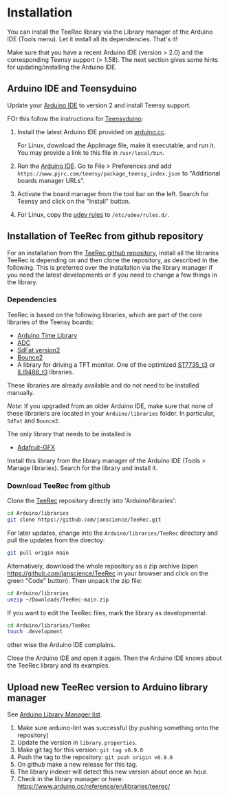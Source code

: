 # Installation

You can install the TeeRec library via the Library manager of the
Arduino IDE (Tools menu). Let it install all its dependencies. That's
it!

Make sure that you have a recent Arduino IDE (version > 2.0) and the
corresponding Teensy support (> 1.58). The next section gives some
hints for updating/installing the Arduino IDE.


## Arduino IDE and Teensyduino

Update your [Arduino IDE](https://www.arduino.cc/en/software) to
version 2 and install Teensy support.

FOr this follow the instructions for [Teensyduino](https://www.pjrc.com/teensy/td_download.html):

1. Install the latest Arduino IDE provided on
   [arduino.cc](https://www.arduino.cc/en/software).

   For Linux, download the AppImage file, make it executable, and run
   it. You may provide a link to this file in `/usr/local/bin`.

2. Run the [Arduino IDE](https://docs.arduino.cc/software/ide-v2). Go
   to File > Preferences and add
   `https://www.pjrc.com/teensy/package_teensy_index.json` to
   "Additional boards manager URLs".

3. Activate the board manager from the tool bar on the left.
   Search for Teensy and click on the "Install" button.

4. For Linux, copy the
   [udev rules](https://www.pjrc.com/teensy/00-teensy.rules)
   to `/etc/udev/rules.d/`.


## Installation of TeeRec from github repository

For an installation from the [TeeRec github
repository](https://github.com/janscience/TeeRec), install all the
libraries TeeRec is depending on and then clone the repository, as
described in the following. This is preferred over the installation
via the library manager if you need the latest developments or if you
need to change a few things in the library.


### Dependencies

TeeRec is based on the following libraries, which are part of the core
libraries of the Teensy boards:

- [Arduino Time Library](https://github.com/PaulStoffregen/Time)
- [ADC](https://github.com/pedvide/ADC)
- [SdFat version2](https://github.com/greiman/SdFat)
- [Bounce2](https://github.com/thomasfredericks/Bounce2)
- A library for driving a TFT monitor. One of the optimized
  [ST7735_t3](https://github.com/PaulStoffregen/ST7735_t3) or
  [ILI9488_t3](https://github.com/PaulStoffregen/ILI9341_t3)
  libraries.

These libraries are already available and do not need to be installed
manually.

_Note_: If you upgraded from an older Arduino IDE, make sure that none
of these librariers are located in your `Arduino/libraries` folder. In
particular, `SdFat` and `Bounce2`.

The only library that needs to be installed is

- [Adafruit-GFX](https://github.com/adafruit/Adafruit-GFX-Library)

Install this library from the library manager of the Arduino IDE
(Tools > Manage libraries). Search for the library and install it.


### Download TeeRec from github

Clone the [TeeRec](https://github.com/janscience/TeeRec) repository
directly into 'Arduino/libraries':
```sh
cd Arduino/libraries
git clone https://github.com/janscience/TeeRec.git
```

For later updates, change into the `Arduino/libraries/TeeRec` directory
and pull the updates from the directoy:
```sh
git pull origin main
```

Alternatively, download the whole repository as a zip archive (open
https://github.com/janscience/TeeRec in your browser and click on the
green "Code" button). Then unpack the zip file:
```sh
cd Arduino/libraries
unzip ~/Downloads/TeeRec-main.zip
```

If you want to edit the TeeRec files, mark the library as developmental:
```sh
cd Arduino/libraries/TeeRec
touch .development
```
other wise the Arduino IDE complains.

Close the Arduino IDE and open it again. Then the Arduino IDE knows
about the TeeRec library and its examples.


## Upload new TeeRec version to Arduino library manager

See [Arduino Library Manager list](https://github.com/arduino/library-registry).

1. Make sure arduino-lint was successful (by pushing something onto the repository)
2. Update the version in `library.properties`.
3. Make git tag for this version: `git tag v0.9.0`
4. Push the tag to the repository: `git push origin v0.9.0`
5. On github make a new release for this tag.
6. The library indexer will detect this new version about once an hour.
7. Check in the library manager or here: https://www.arduino.cc/reference/en/libraries/teerec/


